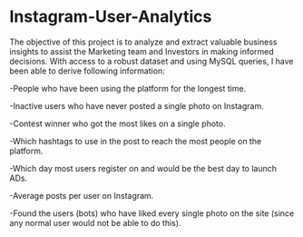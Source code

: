 # Instagram-User-Analytics

The objective of this project is to analyze and extract valuable business insights to assist the Marketing team and Investors in making informed decisions. With access to a robust dataset and using MySQL queries, I have been able to derive following information:

-People who have been using the platform for the longest time.

-Inactive users who have never posted a single photo on Instagram. 

-Contest winner who got the most likes on a single photo.

-Which hashtags to use in the post to reach the most people on the platform.

-Which day most users register on and would be the best day to launch ADs. 

-Average posts per user on Instagram.

-Found the users (bots) who have liked every single photo on the site (since any normal user would not be able to do this).
